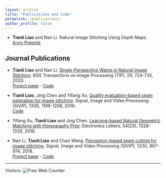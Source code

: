 ```yaml
---
layout: archive
title: "Publications and code"
permalink: /publications/
author_profile: false
---
```




- **Tianli Liao** and Nan Li. Natural Image Stitching Using Depth Maps.         
[Arxiv Preprint](https://arxiv.org/abs/2202.06276)

## Journal Publications

- **Tianli Liao** and Nan Li. [Single-Perspective Warps in Natural Image Stitching](https://ieeexplore.ieee.org/abstract/document/8802274). IEEE Transactions on Image Processing (TIP), 29, 724-735, 2020.  
[Project page](https://tlliao.github.io/projects/2020-spw) - 
[Code](https://github.com/tlliao/Single-perspective-warps)   

- **Tianli Liao**, Jing Chen and Yifang Xu. [Quality evaluation-based seam estimation for image stitching](https://link.springer.com/article/10.1007/s11760-019-01466-9). Signal, Image and Video Processing (SIViP), 13(6), 1199-1206, 2019.       
[Code](https://github.com/tlliao/Iterative-seam-estimation)

- Yifang Xu, **Tianli Liao** and Jing Chen. [Learning-based Natural Geometric Matching with Homography Prior](https://digital-library.theiet.org/content/journals/10.1049/el.2018.6478). Electronics Letters, 54(23), 1328-1330, 2018.  

- Nan Li, **Tianli Liao** and Chao Wang. [Perception-based seam cutting for image stitching](https://link.springer.com/article/10.1007/s11760-018-1241-9). Signal, Image and Video Processing (SIViP), 12(5), 967-974, 2018.       
[Project page](https://tlliao.github.io/projects/2018-pbsc) - [Code](https://github.com/tlliao/Perception-based-seam-cutting)


------
<p>Visitors: <img src="https://www.easycounter.com/counter.php?lincoln_homepage"
border="0" alt="Free Web Counter"></p>








